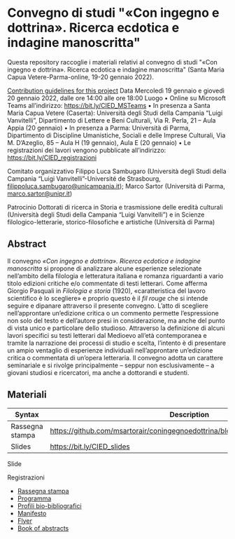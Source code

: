 # Convegno di studi "«Con ingegno e dottrina». Ricerca ecdotica e indagine manoscritta"

Questa repository raccoglie i materiali relativi al convegno di studi "«Con ingegno e dottrina». Ricerca ecdotica e indagine manoscritta" (Santa Maria Capua Vetere-Parma-online, 19-20 gennaio 2022).

[Contribution guidelines for this project](slides/Varotti.pdf)
Data	Mercoledì 19 gennaio e giovedì 20 gennaio 2022, dalle ore 14:00 alle ore 18:00
Luogo	•	Online su Microsoft Teams all’indirizzo: https://bit.ly/CIED_MSTeams
•	In presenza a Santa Maria Capua Vetere (Caserta): Università degli Studi della Campania “Luigi Vanvitelli”, Dipartimento di Lettere e Beni Culturali, Via R. Perla, 21 – Aula Appia (20 gennaio)
•	In presenza a Parma: Università di Parma, Dipartimento di Discipline Umanistiche, Sociali e delle Imprese Culturali, Via M. D’Azeglio, 85 – Aula H (19 gennaio), Aula E (20 gennaio)
•	Le registrazioni dei lavori vengono pubblicate all’indirizzo: https://bit.ly/CIED_registrazioni

Comitato
organizzativo	Filippo Luca Sambugaro (Università degli Studi della Campania “Luigi Vanvitelli”-Université de Strasbourg, filippoluca.sambugaro@unicampania.it); Marco Sartor (Università di Parma, marco.sartor@unipr.it)

Patrocinio	Dottorati di ricerca in Storia e trasmissione delle eredità culturali (Università degli Studi della Campania “Luigi Vanvitelli”) e in Scienze filologico-letterarie, storico-filosofiche e artistiche
(Università di Parma)


## Abstract
Il convegno _«Con ingegno e dottrina». Ricerca ecdotica e indagine manoscritta_ si propone di analizzare alcune esperienze selezionate nell’ambito della filologia e letteratura italiana e romanza riguardanti a vario titolo edizioni critiche e/o commentate di testi letterari. Come afferma Giorgio Pasquali in _Filologia e storia_ (1920), «caratteristica del lavoro scientifico è lo scegliere» e proprio questo è il _fil rouge_ che si intende seguire e dipanare attraverso il presente convegno. L’atto di scegliere nell’approntare un’edizione critica o un commento permette l’espressione non solo del testo e dell’autore presi in considerazione, ma anche del punto di vista unico e particolare dello studioso. Attraverso la definizione di alcuni lavori specifici su testi letterari dal Medioevo all’età contemporanea e tramite la narrazione dei processi di studio e scelta, l’intento è di presentare un ampio ventaglio di esperienze individuali nell’approntare un’edizione critica o commentata di un’opera letteraria. Il convegno adotta un carattere seminariale e si rivolge principalmente – seppur non esclusivamente – a giovani studiosi e ricercatori, ma anche a dottorandi e studenti.

## Materiali

| Syntax | Description |
| --- | ----------- |
| Rassegna stampa | https://github.com/msartorair/coningegnoedottrina/blob/main/Rassegna_stampa.pdf |
| Slides | https://bit.ly/CIED_slides |

Slide

Registrazioni

* [Rassegna stampa](https://github.com/msartorair/coningegnoedottrina/blob/main/Rassegna_stampa.pdf)
* [Programma](https://github.com/msartorair/coningegnoedottrina/blob/main/Programma.pdf)
* [Profili bio-bibliografici](https://github.com/msartorair/coningegnoedottrina/blob/main/Profili_bio-bibliografici.pdf)
* [Manifesto](https://github.com/msartorair/coningegnoedottrina/blob/main/Manifesto.pdf)
* [Flyer](https://github.com/msartorair/coningegnoedottrina/blob/main/Flyer.pdf)
* [Book of abstracts](https://github.com/msartorair/coningegnoedottrina/blob/main/Book_of_abstracts.pdf)
